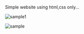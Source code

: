 Simple website using html,css only...

![sample1](https://github.com/saithra/sample-/assets/149575617/dcba781e-5f85-409d-a8b9-2421447abf00)

![sample](https://github.com/saithra/sample-/assets/149575617/26ff4974-7fde-4b02-9b7d-de1a29e11b13)
